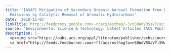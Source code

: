 ```yaml
---
title: '[ASAP] Mitigation of Secondary Organic Aerosol Formation from Log Wood Burning
  Emissions by Catalytic Removal of Aromatic Hydrocarbons'
date: '2018-11-05'
linkTitle: http://feedproxy.google.com/~r/acs/esthag/~3/nS0WdVRSaVY/acs.est.8b04124
source: 'Environmental Science & Technology: Latest Articles (ACS Publications)'
description: |-
  <p><img src="https://pubs.acs.org/appl/literatum/publisher/achs/journals/content/esthag/0/esthag.ahead-of-print/acs.est.8b04124/20181105/images/medium/es-2018-04124u_0007.gif" alt="TOC Graphic"/></p><div><cite>Environmental Science & Technology</cite></div><div>DOI: 10.1021/acs.est.8b04124</div><div class="feedflare">
  <a href="http://feeds.feedburner.com/~ff/acs/esthag?a=nS0WdVRSaVY:SWwHBPLTW-o:yIl2AUoC8zA"><img src="http://feeds.feedburner.com/~ff/acs/esthag?d=yIl2AUoC8zA" border="0"></img></a>
---
```

